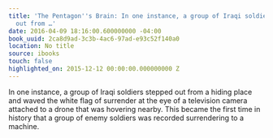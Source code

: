 ```yaml
---
title: 'The Pentagon''s Brain: In one instance, a group of Iraqi soldiers stepped
  out from …'
date: 2016-04-09 18:16:00.600000000 -04:00
book_uuid: 2ca8d9ad-3c3b-4ac6-97ad-e93c52f140a0
location: No title
source: ibooks
touch: false
highlighted_on: 2015-12-12 00:00:00.000000000 Z
---
```


In one instance, a group of Iraqi soldiers stepped out from a hiding place and waved the white flag of surrender at the eye of a television camera attached to a drone that was hovering nearby. This became the first time in history that a group of enemy soldiers was recorded surrendering to a machine.